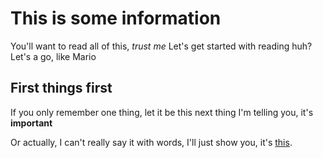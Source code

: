 # This is some information

You'll want to read all of this, *trust me*
Let's get started with reading huh? Let's a go, like Mario

## First things first

If you only remember one thing, let it be this next thing I'm telling you, it's **important**

Or actually, I can't really say it with words, I'll just show you, it's [this](https://imgur.com/gallery/Gn05lLC).
